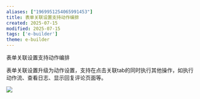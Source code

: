 ```yaml
---
aliases: ["1969951254065991453"]
title: 表单关联设置支持动作编排
created: 2025-07-15
modified: 2025-07-15
tags: ['e-builder']
theme: e-builder
---
```


表单关联设置支持动作编排

表单关联设置升级为动作设置，支持在点击关联tab的同时执行其他操作，如执行动作流、查看日志、显示回复评论页面等。

![](960a39df27be617b8281bc859aae38cd.jpg)